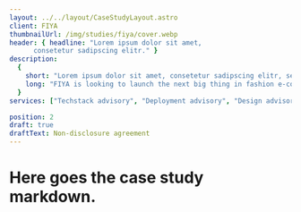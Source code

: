 ```yaml
---
layout: ../../layout/CaseStudyLayout.astro
client: FIYA
thumbnailUrl: /img/studies/fiya/cover.webp
header: { headline: "Lorem ipsum dolor sit amet,
      consetetur sadipscing elitr." }
description:
  {
    short: "Lorem ipsum dolor sit amet, consetetur sadipscing elitr, sed diam nonumy eirmod tempor invidunt ut",
    long: "FIYA is looking to launch the next big thing in fashion e-commerce. I advised on creating the MVP and scaling it to an enterprise app.",
  }
services: ["Techstack advisory", "Deployment advisory", "Design advisory"]

position: 2
draft: true
draftText: Non-disclosure agreement
---
```


# Here goes the case study markdown.
